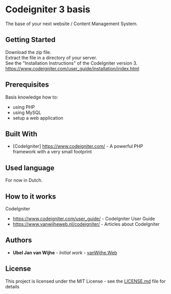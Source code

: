 # Codeigniter 3 basis

The base of your next website / Content Management System.

## Getting Started

Download the zip file.   
Extract the file in a directory of your server.  
See the "Installation Instructions" of the CodeIgniter version 3.  
https://www.codeigniter.com/user_guide/installation/index.html  

## Prerequisites

Basis knowledge how to: 
* using PHP
* using MySQL 
* setup a web application   

## Built With

* [CodeIgniter] https://www.codeigniter.com/ - A powerful PHP framework with a very small footprint

## Used language

For now in Dutch.

## How to it works

CodeIgniter
* https://www.codeigniter.com/user_guide/ - CodeIgniter User Guide  
* https://www.vanwijheweb.nl/codeigniter/ - Articles about CodeIgniter

## Authors

* **Ubel Jan van Wijhe** - *Initial work* - [vanWijhe.Web](https://www.vanwijheweb.nl)

## License

This project is licensed under the MIT License - see the [LICENSE.md](LICENSE.md) file for details
